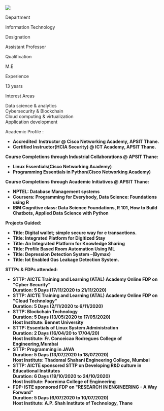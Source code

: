 [![](/sites/default/files/styles/faculty_images/public/2019-12/apeksha%20ma%27am-1.png?itok=YhUli4vo)](/sites/default/files/2019-12/apeksha%20ma%27am-1.png)

Department

Information Technology

Designation

Assistant Professor

Qualification

M.E

Experience

13 years

Interest Areas

Data science & analytics   
Cybersecurity & Blockchain  
Cloud computing & virtualization   
Application development

Academic Profile :

* **Accredited  Instructor @ Cisco Networking Academy, APSIT Thane.**
* **Certified Instructor(HCIA Security) @ ICT Academy, APSIT Thane.**

**Course Completions through Industrial Collaborations @ APSIT Thane:**

* **Linux Essentials(Cisco Networking Academy)**
* **Programming Essentials in Python(Cisco Networking Academy)**

**Course Completions through Academic Initiatives @ APSIT Thane:**

* **NPTEL: Database Management systems**
* **Coursera: Programming for Everybody, Data Science: Foundations using R**
* **IBM Cognitive class: Data Science Foundations, R 101, How to Build Chatbots, Applied Data Science with Python**

**Projects Guided:**

* **Title: Digital wallet; simple secure way for e transactions.**
* **Title: Integrated Platform for Digitized Stay**
* **Title: An Integrated Platform for Knowledge Sharing**
* **Title: Profile Based Room Automation Using ML**
* **Title: Depression Detection System –(Bymax)**
* **Title: Iot Enabled Gas Leakage Detection System.**

**STTPs & FDPs attended:**

* **STTP: AICTE Training and Learning (ATAL) Academy Online FDP on "Cyber Security"  
  Duration: 5 Days (17/11/2020 to 21/11/2020)**
* **STTP: AICTE Training and Learning (ATAL) Academy Online FDP on "Cloud Technology"  
  Duration: 5 Days (2/11/2020 to 6/11/2020)**
* **STTP: Blockchain Technology  
  Duration: 5 Days (13/05/2020 to 17/05/2020)  
  Host Institute: Bennet University**
* **STTP: Essentials of Linux System Administration  
  Duration: 2 Days (16/04/20 to 17/04/20)  
  Host Institute: Fr. Conceicao Rodregues College of Engineering,Mumbai**
* **STTP: Programming in JAVA  
  Duration: 5 Days (13/07/2020 to 18/072020)  
  Host Institute: Thadomal Shahani Engineering College, Mumbai**
* **STTP: AICTE sponsored STTP on Developing R&D culture in Educational Institutes  
  Duration: 6 Days (19/10/2020 to 24/10/2020)  
  Host Institute: Poornima College of Engineering**
* **FDP: ISTE sponsored FDP on "RESEARCH IN ENGINEERING - A Way Forward"  
  Duration: 5 Days (6/07/2020 to 10/07/2020)  
  Host Institute: A.P. Shah Institute of Technology, Thane**